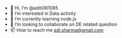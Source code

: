 - 👋 Hi, I’m @aditi061085
- 👀 I’m interested in Data activity
- 🌱 I’m currently learning node.js
- 💞️ I’m looking to collaborate on DE related question
- 📫 How to reach me adi.sharma@gmail.com
<!---
aditi061085/aditi061085 is a ✨ special ✨ repository because its `README.md` (this file) appears on your GitHub profile.
You can click the Preview link to take a look at your changes.
--->
